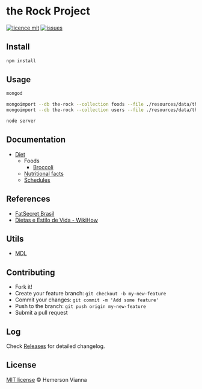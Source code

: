 # the Rock Project

[![licence mit](https://img.shields.io/badge/license-MIT-blue.svg?style=flat-square)](http://hemersonvianna.mit-license.org/)
[![issues](https://img.shields.io/github/issues/descco-group/the-rock-project.svg?style=flat-square)](https://github.com/descco-group/the-rock-project/issues)

## Install

```bash
npm install
```

## Usage

```bash 
mongod
```

```bash 
mongoimport --db the-rock --collection foods --file ./resources/data/the-rock/foods.json
mongoimport --db the-rock --collection users --file ./resources/data/the-rock/users.json
```

```bash
node server
```

## Documentation

- [Diet](resources/doc/diet.md)
  - Foods
    - [Broccoli](resources/doc/foods/broccoli.md)
  - [Nutritional facts](resources/doc/nutritional-facts.md)
  - [Schedules](resources/doc/schedules.md)

## References

- [FatSecret Brasil](http://www.fatsecret.com.br/calorias-nutri%C3%A7%C3%A3o)
- [Dietas e Estilo de Vida - WikiHow](http://pt.wikihow.com/Categoria:Dietas-e-Estilo-de-Vida) 

## Utils

- [MDL](https://getmdl.io/)


## Contributing

- Fork it!
- Create your feature branch: `git checkout -b my-new-feature`
- Commit your changes: `git commit -m 'Add some feature'`
- Push to the branch: `git push origin my-new-feature`
- Submit a pull request

## Log

Check [Releases](https://github.com/descco-group/the-rock-project/releases) for detailed changelog.

## License

[MIT license](http://hemersonvianna.mit-license.org/) © Hemerson Vianna
